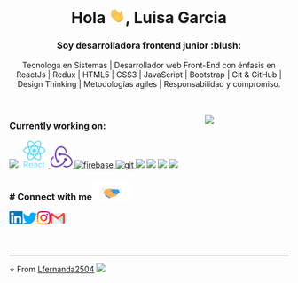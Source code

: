<h1 align="center">Hola <img src="https://github.com/SatYu26/SatYu26/blob/master/Assets/Hi.gif" width="29px">, Luisa Garcia</h1>
<h3 align="center">Soy desarrolladora frontend junior :blush:</h3>
<p align="center" >
    Tecnologa en Sistemas | Desarrollador web Front-End con énfasis en ReactJs | Redux | HTML5 | CSS3 | JavaScript | Bootstrap | Git & GitHub | Design Thinking | Metodologías agiles | Responsabilidad y compromiso.
  <br/>
  <br/>
  <br/>
</p>

<img src="https://raw.githubusercontent.com/alexnaiman/alexnaiman/master/resources/PusheenCompute.gif" align="right"  width="30%"/>

#### <h3 align="left">Currently working on:</h3> 

<a src="https://www.javascript.com/"><img src="https://img.icons8.com/color/48/000000/javascript.png"/></a>
<a href="https://reactjs.org/" target="_blank"> <img src="https://raw.githubusercontent.com/devicons/devicon/master/icons/react/react-original-wordmark.svg" alt="react" width="50"/> </a> <a href="https://redux.js.org" target="_blank">
 <img src="https://raw.githubusercontent.com/devicons/devicon/master/icons/redux/redux-original.svg" alt="redux" width="40" height="40"/> </a> 
 <a href="https://firebase.google.com/" target="_blank"> <img src="https://www.vectorlogo.zone/logos/firebase/firebase-icon.svg" alt="firebase" width="50" /> </a> <a href="https://git-scm.com/" target="_blank"> <img src="https://www.vectorlogo.zone/logos/git-scm/git-scm-icon.svg" alt="git" width="50" /> </a>
<a src="https://www.npmjs.com/"><img src="https://img.icons8.com/color/48/000000/npm.png"/></a>
<a src="https://getbootstrap.com/"><img src="https://img.icons8.com/color/48/000000/bootstrap.png"/></a>
<a src="https://www.w3schools.com/css/"><img src="https://img.icons8.com/color/48/000000/css3.png"/></a>
<a src="https://www.w3schools.com/html/"><img src="https://img.icons8.com/color/48/000000/html-5.png"/></a>


### # Connect with me<img src="https://github.com/SatYu26/SatYu26/blob/master/Assets/Handshake.gif" height="32px">

 
  <a href="https://www.linkedin.com/in/lfgarciaoc/">
    <img align="left" alt="Lfgarciaoc | Linkedin" width="24px" src="https://github.com/SatYu26/SatYu26/blob/master/Assets/Linkedin.svg" />
  </a> &nbsp;&nbsp;

  <a href="https://twitter.com/LuisaFe48692047">
    <img align="left" alt="Lfgarciaoc | Twitter" width="26px" src="https://github.com/SatYu26/SatYu26/blob/master/Assets/Twitter.svg" />
  </a> &nbsp;&nbsp;
  
  <a href="https://www.instagram.com/accounts/login/?next=/lfgarciaoc/">
    <img align="left" alt="Lfgarciaoc| Instagram" width="24px" src="https://github.com/SatYu26/SatYu26/blob/master/Assets/Instagram.svg" />
  </a> &nbsp;&nbsp;
  <a href="mailto:luizafernandagarcia@gmail.com">
    <img align="left" alt="Lfgarciaoc | Gmail" width="26px" src="https://github.com/SatYu26/SatYu26/blob/master/Assets/Gmail.svg" />
  </a> &nbsp;&nbsp;
  
<br><br>
</p>



---
⭐️ From [Lfernanda2504](https://github.com/Lfernanda2504)
<img src="https://user-images.githubusercontent.com/5679180/79618120-0daffb80-80be-11ea-819e-d2b0fa904d07.gif" width="50px">
